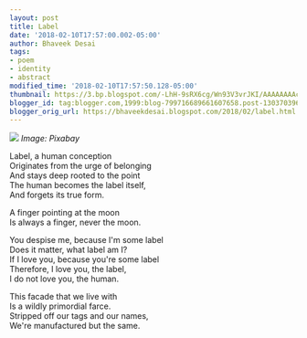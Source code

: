 ```yaml
---
layout: post
title: Label
date: '2018-02-10T17:57:00.002-05:00'
author: Bhaveek Desai
tags:
- poem
- identity
- abstract
modified_time: '2018-02-10T17:57:50.128-05:00'
thumbnail: https://3.bp.blogspot.com/-LhH-9sRX6cg/Wn93V3vrJKI/AAAAAAAAcYo/qdGUBCWchC0qsTE3uTg6Qxqc-MWVOJE_QCLcBGAs/s72-c/blank-2970215_640.jpg
blogger_id: tag:blogger.com,1999:blog-799716689661607658.post-1303703968015439014
blogger_orig_url: https://bhaveekdesai.blogspot.com/2018/02/label.html
---
```


![](https://3.bp.blogspot.com/-LhH-9sRX6cg/Wn93V3vrJKI/AAAAAAAAcYo/qdGUBCWchC0qsTE3uTg6Qxqc-MWVOJE_QCLcBGAs/s400/blank-2970215_640.jpg)
*Image: Pixabay*

Label, a human conception  
Originates from the urge of belonging  
And stays deep rooted to the point  
The human becomes the label itself,  
And forgets its true form.  

A finger pointing at the moon  
Is always a finger, never the moon.  

You despise me, because I'm some label  
Does it matter, what label am I?  
If I love you, because you're some label  
Therefore, I love you, the label,  
I do not love you, the human.  

This facade that we live with  
Is a wildly primordial farce.  
Stripped off our tags and our names,  
We're manufactured but the same.
